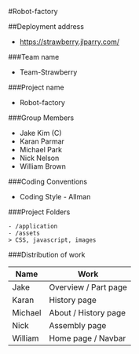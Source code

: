 
#Robot-factory

##Deployment address
- https://strawberry.jlparry.com/


###Team name 
- Team-Strawberry

###Project name
- Robot-factory   


###Group Members        

- Jake Kim (C)
- Karan Parmar
- Michael Park
- Nick Nelson
- William Brown       


###Coding Conventions
- Coding Style - Allman



###Project Folders
```
- /application    
- /assets
> CSS, javascript, images
```



###Distribution of work       

| Name | Work |
|---|---|
| Jake | Overview / Part page |
| Karan | History page |
| Michael | About / History page |
| Nick | Assembly page |
| William | Home page / Navbar |
